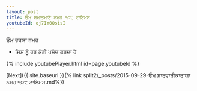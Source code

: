```yaml
---
layout: post
title: ਓਮ ਸਮਾਤਮਾਣੇ ਨਮਹ ੧੦੮ ਟਾਇਮਸ
youtubeId: oj7IY0QsisI
---
```

 
 
 ਓਮ ਰਥਯਾ ਨਮਹ  
 
 -  ਜਿਸ ਨੂੰ ਹਰ ਕੋਈ ਪਸੰਦ ਕਰਦਾ ਹੈ 
 
  
 
  
 
 
 
 
 
 


{% include youtubePlayer.html id=page.youtubeId %}
 
[Next]({{ site.baseurl }}{% link  split2/_posts/2015-09-29-ਓਮ ਸ਼ਾਰਵਾਰੀਕਾਰਾਯਾ ਨਮਹ ੧੦੮ ਟਾਇਮਸ.md%})
 
